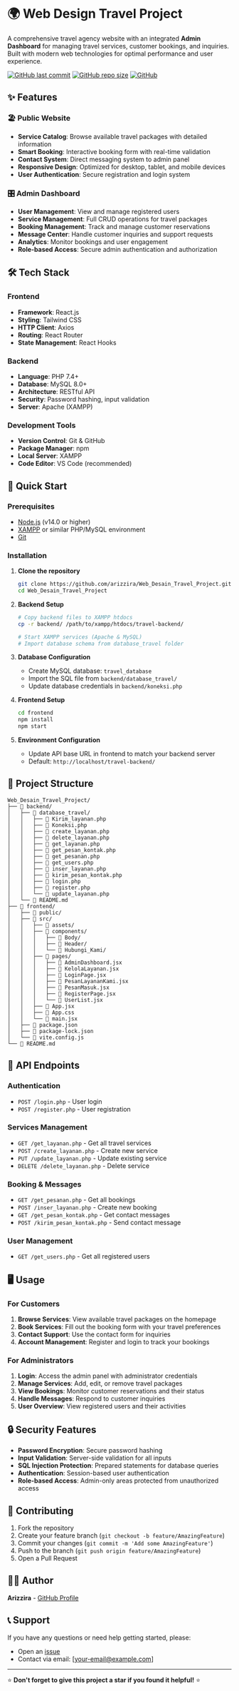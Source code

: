 # 🌍 Web Design Travel Project

A comprehensive travel agency website with an integrated **Admin Dashboard** for managing travel services, customer bookings, and inquiries. Built with modern web technologies for optimal performance and user experience.

[![GitHub last commit](https://img.shields.io/github/last-commit/arizzira/Web_Desain_Travel_Project)](https://github.com/arizzira/Web_Desain_Travel_Project)
[![GitHub repo size](https://img.shields.io/github/repo-size/arizzira/Web_Desain_Travel_Project)](https://github.com/arizzira/Web_Desain_Travel_Project)
[![GitHub](https://img.shields.io/github/license/arizzira/Web_Desain_Travel_Project)](https://github.com/arizzira/Web_Desain_Travel_Project/blob/main/LICENSE)

## ✨ Features

### 🏖️ Public Website
- **Service Catalog**: Browse available travel packages with detailed information
- **Smart Booking**: Interactive booking form with real-time validation
- **Contact System**: Direct messaging system to admin panel
- **Responsive Design**: Optimized for desktop, tablet, and mobile devices
- **User Authentication**: Secure registration and login system

### 🎛️ Admin Dashboard
- **User Management**: View and manage registered users
- **Service Management**: Full CRUD operations for travel packages
- **Booking Management**: Track and manage customer reservations
- **Message Center**: Handle customer inquiries and support requests
- **Analytics**: Monitor bookings and user engagement
- **Role-based Access**: Secure admin authentication and authorization

## 🛠️ Tech Stack

### Frontend
- **Framework**: React.js
- **Styling**: Tailwind CSS
- **HTTP Client**: Axios
- **Routing**: React Router
- **State Management**: React Hooks

### Backend
- **Language**: PHP 7.4+
- **Database**: MySQL 8.0+
- **Architecture**: RESTful API
- **Security**: Password hashing, input validation
- **Server**: Apache (XAMPP)

### Development Tools
- **Version Control**: Git & GitHub
- **Package Manager**: npm
- **Local Server**: XAMPP
- **Code Editor**: VS Code (recommended)

## 🚀 Quick Start

### Prerequisites
- [Node.js](https://nodejs.org/) (v14.0 or higher)
- [XAMPP](https://www.apachefriends.org/) or similar PHP/MySQL environment
- [Git](https://git-scm.com/)

### Installation

1. **Clone the repository**
   ```bash
   git clone https://github.com/arizzira/Web_Desain_Travel_Project.git
   cd Web_Desain_Travel_Project
   ```

2. **Backend Setup**
   ```bash
   # Copy backend files to XAMPP htdocs
   cp -r backend/ /path/to/xampp/htdocs/travel-backend/
   
   # Start XAMPP services (Apache & MySQL)
   # Import database schema from database_travel folder
   ```

3. **Database Configuration**
   - Create MySQL database: `travel_database`
   - Import the SQL file from `backend/database_travel/`
   - Update database credentials in `backend/koneksi.php`

4. **Frontend Setup**
   ```bash
   cd frontend
   npm install
   npm start
   ```

5. **Environment Configuration**
   - Update API base URL in frontend to match your backend server
   - Default: `http://localhost/travel-backend/`

## 📁 Project Structure

```
Web_Desain_Travel_Project/
├── 📁 backend/
│   ├── 📁 database_travel/
│   │   ├── 📄 Kirim_layanan.php
│   │   ├── 📄 Koneksi.php
│   │   ├── 📄 create_layanan.php
│   │   ├── 📄 delete_layanan.php
│   │   ├── 📄 get_layanan.php
│   │   ├── 📄 get_pesan_kontak.php
│   │   ├── 📄 get_pesanan.php
│   │   ├── 📄 get_users.php
│   │   ├── 📄 inser_layanan.php
│   │   ├── 📄 kirim_pesan_kontak.php
│   │   ├── 📄 login.php
│   │   ├── 📄 register.php
│   │   └── 📄 update_layanan.php
│   └── 📄 README.md
├── 📁 frontend/
│   ├── 📁 public/
│   ├── 📁 src/
│   │   ├── 📁 assets/
│   │   ├── 📁 components/
│   │   │   ├── 📁 Body/
│   │   │   ├── 📁 Header/
│   │   │   └── 📁 Hubungi_Kami/
│   │   ├── 📁 pages/
│   │   │   ├── 📄 AdminDashboard.jsx
│   │   │   ├── 📄 KelolaLayanan.jsx
│   │   │   ├── 📄 LoginPage.jsx
│   │   │   ├── 📄 PesanLayananKami.jsx
│   │   │   ├── 📄 PesanMasuk.jsx
│   │   │   ├── 📄 RegisterPage.jsx
│   │   │   └── 📄 UserList.jsx
│   │   ├── 📄 App.jsx
│   │   ├── 📄 App.css
│   │   └── 📄 main.jsx
│   ├── 📄 package.json
│   ├── 📄 package-lock.json
│   └── 📄 vite.config.js
└── 📄 README.md
```

## 🔧 API Endpoints

### Authentication
- `POST /login.php` - User login
- `POST /register.php` - User registration

### Services Management
- `GET /get_layanan.php` - Get all travel services
- `POST /create_layanan.php` - Create new service
- `PUT /update_layanan.php` - Update existing service
- `DELETE /delete_layanan.php` - Delete service

### Booking & Messages
- `GET /get_pesanan.php` - Get all bookings
- `POST /inser_layanan.php` - Create new booking
- `GET /get_pesan_kontak.php` - Get contact messages
- `POST /kirim_pesan_kontak.php` - Send contact message

### User Management
- `GET /get_users.php` - Get all registered users

## 🖥️ Usage

### For Customers
1. **Browse Services**: View available travel packages on the homepage
2. **Book Services**: Fill out the booking form with your travel preferences
3. **Contact Support**: Use the contact form for inquiries
4. **Account Management**: Register and login to track your bookings

### For Administrators
1. **Login**: Access the admin panel with administrator credentials
2. **Manage Services**: Add, edit, or remove travel packages
3. **View Bookings**: Monitor customer reservations and their status
4. **Handle Messages**: Respond to customer inquiries
5. **User Overview**: View registered users and their activities

## 🔒 Security Features

- **Password Encryption**: Secure password hashing
- **Input Validation**: Server-side validation for all inputs
- **SQL Injection Protection**: Prepared statements for database queries
- **Authentication**: Session-based user authentication
- **Role-based Access**: Admin-only areas protected from unauthorized access

## 🤝 Contributing

1. Fork the repository
2. Create your feature branch (`git checkout -b feature/AmazingFeature`)
3. Commit your changes (`git commit -m 'Add some AmazingFeature'`)
4. Push to the branch (`git push origin feature/AmazingFeature`)
5. Open a Pull Request

## 👨‍💻 Author

**Arizzira** - [GitHub Profile](https://github.com/arizzira)

## 📞 Support

If you have any questions or need help getting started, please:
- Open an [issue](https://github.com/arizzira/Web_Desain_Travel_Project/issues)
- Contact via email: [your-email@example.com]

---

⭐ **Don't forget to give this project a star if you found it helpful!** ⭐
